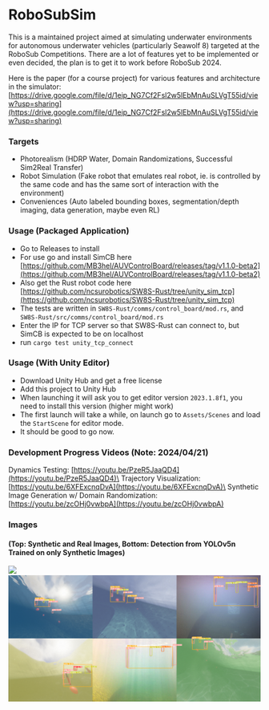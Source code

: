 # RoboSubSim
This is a maintained project aimed at simulating underwater environments for autonomous underwater vehicles (particularly Seawolf 8) targeted at the RoboSub Competitions. There are a lot of features yet to be implemented or even decided, the plan is to get it to work before RoboSub 2024.

Here is the paper (for a course project) for various features and architecture in the simulator: [https://drive.google.com/file/d/1eip_NG7Cf2Fsl2w5lEbMnAuSLVgT55id/view?usp=sharing](https://drive.google.com/file/d/1eip_NG7Cf2Fsl2w5lEbMnAuSLVgT55id/view?usp=sharing)



### Targets
* Photorealism (HDRP Water, Domain Randomizations, Successful Sim2Real Transfer)
* Robot Simulation (Fake robot that emulates real robot, ie. is controlled by the same code and has the same sort of interaction with the environment)
* Conveniences (Auto labeled bounding boxes, segmentation/depth imaging, data generation, maybe even RL)


### Usage (Packaged Application)
* Go to Releases to install
* For use go and install SimCB here [https://github.com/MB3hel/AUVControlBoard/releases/tag/v1.1.0-beta2](https://github.com/MB3hel/AUVControlBoard/releases/tag/v1.1.0-beta2)
* Also get the Rust robot code here [https://github.com/ncsurobotics/SW8S-Rust/tree/unity_sim_tcp](https://github.com/ncsurobotics/SW8S-Rust/tree/unity_sim_tcp)
* The tests are written in `SW8S-Rust/comms/control_board/mod.rs`, and `SW8S-Rust/src/comms/control_board/mod.rs`
* Enter the IP for TCP server so that SW8S-Rust can connect to, but SimCB is expected to be on localhost
* run `cargo test unity_tcp_connect`

### Usage (With Unity Editor)
* Download Unity Hub and get a free license
* Add this project to Unity Hub
* When launching it will ask you to get editor version `2023.1.8f1`, you need to install this version (higher might work)
* The first launch will take a while, on launch go to `Assets/Scenes` and load the `StartScene` for editor mode.
* It should be good to go now. 

### Development Progress Videos (Note: 2024/04/21)
Dynamics Testing: [https://youtu.be/PzeR5JaaQD4](https://youtu.be/PzeR5JaaQD4)\
Trajectory Visualization: [https://youtu.be/6XFExcnqDvA](https://youtu.be/6XFExcnqDvA)\
Synthetic Image Generation w/ Domain Randomization: [https://youtu.be/zcOHj0vwbpA](https://youtu.be/zcOHj0vwbpA)


### Images 
#### (Top: Synthetic and Real Images, Bottom: Detection from YOLOv5n Trained on only Synthetic Images)
![](./readme_images/real_and_synthetic.png) 
![](./readme_images/real_and_synthetic_inf.png)
